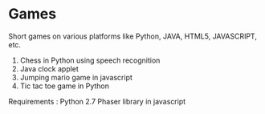 # Games
Short games on various platforms like Python, JAVA, HTML5, JAVASCRIPT, etc.
1. Chess in Python using speech recognition
2. Java clock applet 
3. Jumping mario game in javascript
4. Tic tac toe game in Python 

Requirements :
Python 2.7
Phaser library in javascript 
